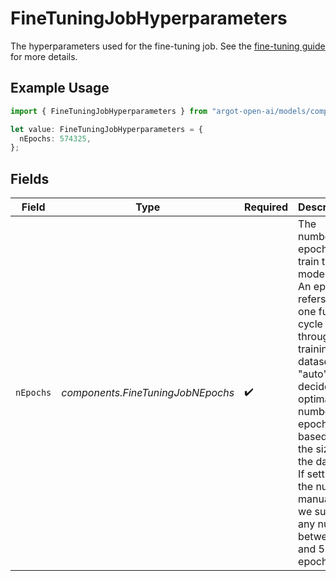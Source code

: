 # FineTuningJobHyperparameters

The hyperparameters used for the fine-tuning job. See the [fine-tuning guide](/docs/guides/fine-tuning) for more details.

## Example Usage

```typescript
import { FineTuningJobHyperparameters } from "argot-open-ai/models/components";

let value: FineTuningJobHyperparameters = {
  nEpochs: 574325,
};
```

## Fields

| Field                                                                                                                                                                                                                                                                     | Type                                                                                                                                                                                                                                                                      | Required                                                                                                                                                                                                                                                                  | Description                                                                                                                                                                                                                                                               |
| ------------------------------------------------------------------------------------------------------------------------------------------------------------------------------------------------------------------------------------------------------------------------- | ------------------------------------------------------------------------------------------------------------------------------------------------------------------------------------------------------------------------------------------------------------------------- | ------------------------------------------------------------------------------------------------------------------------------------------------------------------------------------------------------------------------------------------------------------------------- | ------------------------------------------------------------------------------------------------------------------------------------------------------------------------------------------------------------------------------------------------------------------------- |
| `nEpochs`                                                                                                                                                                                                                                                                 | *components.FineTuningJobNEpochs*                                                                                                                                                                                                                                         | :heavy_check_mark:                                                                                                                                                                                                                                                        | The number of epochs to train the model for. An epoch refers to one full cycle through the training dataset.<br/>"auto" decides the optimal number of epochs based on the size of the dataset. If setting the number manually, we support any number between 1 and 50 epochs. |